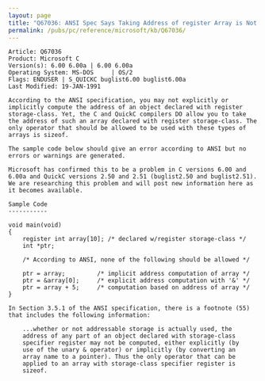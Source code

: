 ```yaml
---
layout: page
title: "Q67036: ANSI Spec Says Taking Address of register Array is Not Allowed"
permalink: /pubs/pc/reference/microsoft/kb/Q67036/
---
```


	Article: Q67036
	Product: Microsoft C
	Version(s): 6.00 6.00a | 6.00 6.00a
	Operating System: MS-DOS     | OS/2
	Flags: ENDUSER | S_QUICKC buglist6.00 buglist6.00a
	Last Modified: 19-JAN-1991
	
	According to the ANSI specification, you may not explicitly or
	implicitly compute the address of an object declared with register
	storage-class. Yet, the C and QuickC compilers DO allow you to take
	the address of such an array declared with register storage-class. The
	only operator that should be allowed to be used with these types of
	arrays is sizeof.
	
	The sample code below should give an error according to ANSI but no
	errors or warnings are generated.
	
	Microsoft has confirmed this to be a problem in C versions 6.00 and
	6.00a and QuickC versions 2.50 and 2.51 (buglist2.50 and buglist2.51).
	We are researching this problem and will post new information here as
	it becomes available.
	
	Sample Code
	-----------
	
	void main(void)
	{
	    register int array[10]; /* declared w/register storage-class */
	    int *ptr;
	
	    /* According to ANSI, none of the following should be allowed */
	
	    ptr = array;         /* implicit address computation of array */
	    ptr = &array[0];     /* explicit address computation with '&' */
	    ptr = array + 5;     /* computation based on address of array */
	}
	
	In Section 3.5.1 of the ANSI specification, there is a footnote (55)
	that includes the following information:
	
	    ...whether or not addressable storage is actually used, the
	    address of any part of an object declared with storage-class
	    specifier register may not be computed, either explicitly (by
	    use of the unary & operator) or implicitly (by converting an
	    array name to a pointer). Thus the only operator that can be
	    applied to an array with storage-class specifier register is
	    sizeof.
